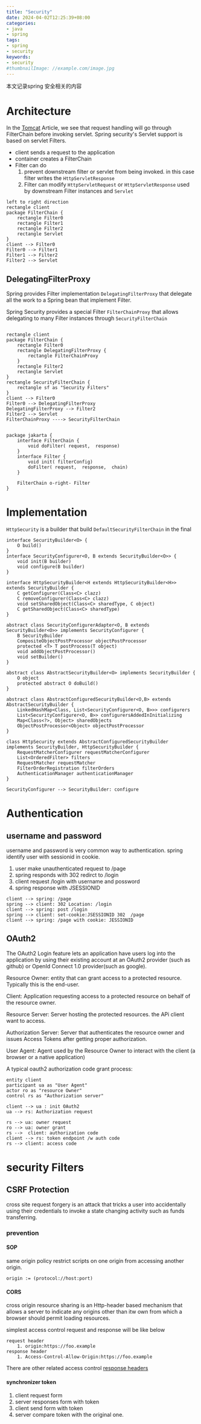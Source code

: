 ```yaml
---
title: "Security"
date: 2024-04-02T12:25:39+08:00
categories:
- java
- spring
tags:
- spring
- security
keywords:
- security
#thumbnailImage: //example.com/image.jpg
---
```

本文记录spring 安全相关的内容
<!--more-->


# Architecture

In the [Tomcat](https://kevinwang930.github.io/post/java/tomcat/) Article, we see that request handling will go through FilterChain before invoking servlet. 
Spring security's Servlet support is based on servlet Filters.

* client sends a request to the application
* container creates a FilterChain
* Filter can do 
  1. prevent downstream filter or servlet from being invoked. in this case filter writes the `HttpServletResponse`
  2. Filter can modify `HttpServletRequest` or `HttpServletResponse` used by downstream Filter instances and `Servlet`

 



```plantuml
left to right direction
rectangle client
package FilterChain {
    rectangle Filter0
    rectangle Filter1
    rectangle Filter2
    rectangle Servlet
}
client --> Filter0
Filter0 --> Filter1
Filter1 --> Filter2
Filter2 --> Servlet
```

## DelegatingFilterProxy
Spring provides Filter implementation `DelegatingFilterProxy` that delegate all the work to a Spring bean that implement Filter.

Spring Security provides a special Filter `FilterChainProxy` that allows delegating to many Filter instances through `SecurityFilterChain`


```plantuml

rectangle client
package FilterChain {
    rectangle Filter0
    rectangle DelegatingFilterProxy {
        rectangle FilterChainProxy
    }
    rectangle Filter2
    rectangle Servlet
}
rectangle SecurityFilterChain {
    rectangle sf as "Security Filters"
}
client --> Filter0
Filter0 --> DelegatingFilterProxy
DelegatingFilterProxy --> Filter2
Filter2 --> Servlet
FilterChainProxy ----> SecurityFilterChain
```

```plantuml

package jakarta {
    interface FilterChain {
        void doFilter( request,  response) 
    }
    interface Filter {
        void init( filterConfig)
        doFilter( request,  response,  chain)
    }

    FilterChain o-right- Filter
}

```

# Implementation

`HttpSecurity` is a builder that build `DefaultSecurityFilterChain` in the final

```plantuml
interface SecurityBuilder<O> {
    O build()
}
interface SecurityConfigurer<O, B extends SecurityBuilder<O>> {
    void init(B builder)
    void configure(B builder)
}

interface HttpSecurityBuilder<H extends HttpSecurityBuilder<H>> extends SecurityBuilder {
    C getConfigurer(Class<C> clazz)
    C removeConfigurer(Class<C> clazz)
    void setSharedObject(Class<C> sharedType, C object)
    C getSharedObject(Class<C> sharedType)
}

abstract class SecurityConfigurerAdapter<O, B extends SecurityBuilder<O>> implements SecurityConfigurer {
    B SecurityBuilder
    CompositeObjectPostProcessor objectPostProcessor
    protected <T> T postProcess(T object)
    void addObjectPostProcessor()
    void setBuilder()
}

abstract class AbstractSecurityBuilder<O> implements SecurityBuilder {
    O object
    protected abstract O doBuild()
}

abstract class AbstractConfiguredSecurityBuilder<O,B> extends AbstractSecurityBuilder {
    LinkedHashMap<Class, List<SecurityConfigurer<O, B>>> configurers
    List<SecurityConfigurer<O, B>> configurersAddedInInitializing
    Map<Class<?>, Object> sharedObjects
    ObjectPostProcessor<Object> objectPostProcessor
}

class HttpSecurity extends AbstractConfiguredSecurityBuilder implements SecurityBuilder, HttpSecurityBuilder {
    RequestMatcherConfigurer requestMatcherConfigurer
    List<OrderedFilter> filters
    RequestMatcher requestMatcher
    FilterOrderRegistration filterOrders
    AuthenticationManager authenticationManager
}

SecurityConfigurer --> SecurityBuilder: configure
```

# Authentication

## username and password
username and password is very common way to authentication.
spring identify user with sessionid in cookie.

1. user make unauthenticated request to /page
2. spring responds with 302 redirct to /login
3. client request /login with username and possword
4. spring response with JSESSIONID 

```plantuml
client --> spring: /page
spring --> client: 302 Location: /login
client --> spring: post /login
spring --> client: set-cookie:JSESSIONID 302  /page
client --> spring: /page with cookie: JESSIONID
```




## OAuth2 
The OAuth2 Login feature lets an application have users log into the application by using their existing account at an OAuth2 provider (such as github) or OpenId Connect 1.0 provider(such as google).

Resource Owner: entity that can grant access to a protected resource. Typically this is the end-user.

Client: Application requesting access to a protected resource on behalf of the resource owner.

Resource Server: Server hosting the protected resources. the APi client want to access.

Authorization Server: Server that authenticates the resource owner and issues Access Tokens after getting proper authorization.

User Agent: Agent used by the Resource Owner to interact with the client (a browser or a native application)


A typical oauth2 authorization code grant process:

```plantuml
entity client
participant ua as "User Agent"
actor ro as "resource Owner"
control rs as "Authorization server"

client --> ua : init OAuth2
ua --> rs: Authorization request

rs --> ua: owner request
ro --> ua: owner grant
rs -->  client: authorization code
client --> rs: token endpoint /w auth code
rs --> client: access code

```


# security Filters


## CSRF Protection

cross site request forgery is an attack that tricks a user into accidentally using their credentials to invoke a state changing activity such as funds transferring.

### prevention
#### SOP 
same origin policy restrict scripts on one origin from accessing another origin.
```
origin := (protocol://host:port)
```
#### CORS

cross origin resource sharing is an Http-header based mechanism that allows a server to indicate any origins other than itw own from which a browser should permit loading resources.


simplest access control request and response will be like below
```
request header
    1. origin:https://foo.example
response header
    1. Access-Control-Allow-Origin:https://foo.example
```

There are other related access control [response headers](https://developer.mozilla.org/en-US/docs/Web/HTTP/CORS)

#### synchronizer token

1. client request form 
2. server responses form with token
3. client send form with token
4. server compare token with the original one.
